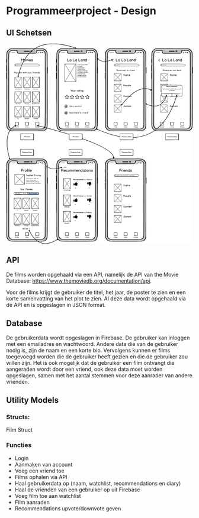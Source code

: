 # Programmeerproject - Design

## UI Schetsen
![UI Schetsen](docs/UISketch.png)

## API
De films worden opgehaald via een API, namelijk de API van the Movie Database: 
https://www.themoviedb.org/documentation/api.

Voor de films krijgt de gebruiker de titel, het jaar, de poster te zien en een korte samenvatting van het plot te zien. Al deze data wordt opgehaald via de API en is opgeslagen in JSON format. 

## Database
De gebruikerdata wordt opgeslagen in Firebase. De gebruiker kan inloggen met een emailadres en wachtwoord. Andere data die van de gebruiker nodig is, zijn de naam en een korte bio. Vervolgens kunnen er films toegevoegd worden die de gebruiker heeft gezien en die de gebruiker zou willen zijn. Het is ook mogelijk dat de gebruiker een film ontvangt die aangeraden wordt door een vriend, ook deze data moet worden opgeslagen, samen met het aantal stemmen voor deze aanrader van andere vrienden. 

## Utility Models
### Structs:
Film Struct

### Functies
* Login
* Aanmaken van account
* Voeg een vriend toe
* Films ophalen via API
* Haal gebruikerdata op (naam, watchlist, recommendations en diary)
* Haal de vrienden van een gebruiker op uit Firebase
* Voeg film toe aan watchlist
* Film aanraden
* Recommendations upvote/downvote geven
